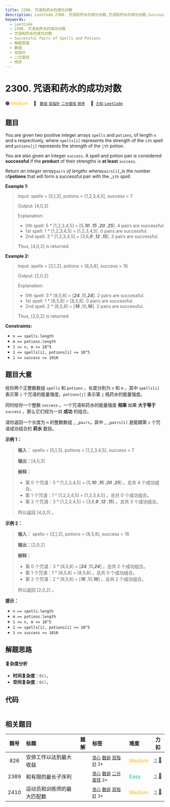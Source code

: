 ```yaml
---
title: 2300. 咒语和药水的成功对数
description: LeetCode,2300. 咒语和药水的成功对数,咒语和药水的成功对数,Successful Pairs of Spells and Potions,解题思路,数组,双指针,二分查找,排序
keywords:
  - LeetCode
  - 2300. 咒语和药水的成功对数
  - 咒语和药水的成功对数
  - Successful Pairs of Spells and Potions
  - 解题思路
  - 数组
  - 双指针
  - 二分查找
  - 排序
---
```


# 2300. 咒语和药水的成功对数

🟠 <font color=#ffb800>Medium</font>&emsp; 🔖&ensp; [`数组`](/tag/array.md) [`双指针`](/tag/two-pointers.md) [`二分查找`](/tag/binary-search.md) [`排序`](/tag/sorting.md)&emsp; 🔗&ensp;[`力扣`](https://leetcode.cn/problems/successful-pairs-of-spells-and-potions) [`LeetCode`](https://leetcode.com/problems/successful-pairs-of-spells-and-potions)

## 题目

You are given two positive integer arrays `spells` and `potions`, of length
`n` and `m` respectively, where `spells[i]` represents the strength of the
`ith` spell and `potions[j]` represents the strength of the `jth` potion.

You are also given an integer `success`. A spell and potion pair is considered
**successful** if the **product** of their strengths is **at least**
`success`.

Return _an integer array_`pairs` _of length_`n` _where_`pairs[i]`_is the
number of**potions** that will form a successful pair with the _`ith` _spell._



**Example 1:**

> Input: spells = [5,1,3], potions = [1,2,3,4,5], success = 7
> 
> Output: [4,0,3]
> 
> Explanation:
> - 0th spell: 5 * [1,2,3,4,5] = [5,_**10**_ ,_**15**_ ,_**20**_ ,_**25**_]. 4 pairs are successful.
> - 1st spell: 1 * [1,2,3,4,5] = [1,2,3,4,5]. 0 pairs are successful.
> - 2nd spell: 3 * [1,2,3,4,5] = [3,6,_**9**_ ,_**12**_ ,_**15**_]. 3 pairs are successful.
> 
> Thus, [4,0,3] is returned.

**Example 2:**

> Input: spells = [3,1,2], potions = [8,5,8], success = 16
> 
> Output: [2,0,2]
> 
> Explanation:
> - 0th spell: 3 * [8,5,8] = [_**24**_ ,15,_**24**_]. 2 pairs are successful.
> - 1st spell: 1 * [8,5,8] = [8,5,8]. 0 pairs are successful. 
> - 2nd spell: 2 * [8,5,8] = [**_16_** ,10,_**16**_]. 2 pairs are successful. 
> 
> Thus, [2,0,2] is returned.

**Constraints:**

  * `n == spells.length`
  * `m == potions.length`
  * `1 <= n, m <= 10^5`
  * `1 <= spells[i], potions[i] <= 10^5`
  * `1 <= success <= 1010`


## 题目大意

给你两个正整数数组 `spells` 和 `potions` ，长度分别为 `n` 和 `m` ，其中 `spells[i]` 表示第 `i`
个咒语的能量强度，`potions[j]` 表示第 `j` 瓶药水的能量强度。

同时给你一个整数 `success` 。一个咒语和药水的能量强度 **相乘** 如果 **大于等于**  `success` ，那么它们视为一对
**成功**  的组合。

请你返回一个长度为 `n` 的整数数组 _ _`pairs`，其中 _ _`pairs[i]` 是能跟第 `i` 个咒语成功组合的 **药水**  数目。



**示例 1：**

> 
> 
> 
> 
> 
> **输入：** spells = [5,1,3], potions = [1,2,3,4,5], success = 7
> 
> **输出：**[4,0,3]
> 
> **解释：**
> - 第 0 个咒语：5 * [1,2,3,4,5] = [5,_**10**_ ,_**15**_ ,_**20**_ ,_**25**_] 。总共 4 个成功组合。
> - 第 1 个咒语：1 * [1,2,3,4,5] = [1,2,3,4,5] 。总共 0 个成功组合。
> - 第 2 个咒语：3 * [1,2,3,4,5] = [3,6,_**9**_ ,_**12**_ ,_**15**_] 。总共 3 个成功组合。
> 
> 所以返回 [4,0,3] 。
> 
> 

**示例 2：**

> 
> 
> 
> 
> 
> **输入：** spells = [3,1,2], potions = [8,5,8], success = 16
> 
> **输出：**[2,0,2]
> 
> **解释：**
> - 第 0 个咒语：3 * [8,5,8] = [_**24**_ ,15,_**24**_] 。总共 2 个成功组合。
> - 第 1 个咒语：1 * [8,5,8] = [8,5,8] 。总共 0 个成功组合。
> - 第 2 个咒语：2 * [8,5,8] = [_**16**_ ,10,_**16**_] 。总共 2 个成功组合。
> 
> 所以返回 [2,0,2] 。
> 
> 



**提示：**

  * `n == spells.length`
  * `m == potions.length`
  * `1 <= n, m <= 10^5`
  * `1 <= spells[i], potions[i] <= 10^5`
  * `1 <= success <= 1010`


## 解题思路

#### 复杂度分析

- **时间复杂度**：`O()`，
- **空间复杂度**：`O()`，

## 代码

```javascript

```

## 相关题目

<!-- prettier-ignore -->
| 题号 | 标题 | 题解 | 标签 | 难度 | 力扣 |
| :------: | :------ | :------: | :------ | :------ | :------: |
| 826 | 安排工作以达到最大收益 |  |  [`贪心`](/tag/greedy.md) [`数组`](/tag/array.md) [`双指针`](/tag/two-pointers.md) `2+` | <font color=#ffb800>Medium</font> | [🀄️](https://leetcode.cn/problems/most-profit-assigning-work) [🔗](https://leetcode.com/problems/most-profit-assigning-work) |
| 2389 | 和有限的最长子序列 |  |  [`贪心`](/tag/greedy.md) [`数组`](/tag/array.md) [`二分查找`](/tag/binary-search.md) `2+` | <font color=#15bd66>Easy</font> | [🀄️](https://leetcode.cn/problems/longest-subsequence-with-limited-sum) [🔗](https://leetcode.com/problems/longest-subsequence-with-limited-sum) |
| 2410 | 运动员和训练师的最大匹配数 |  |  [`贪心`](/tag/greedy.md) [`数组`](/tag/array.md) [`双指针`](/tag/two-pointers.md) `1+` | <font color=#ffb800>Medium</font> | [🀄️](https://leetcode.cn/problems/maximum-matching-of-players-with-trainers) [🔗](https://leetcode.com/problems/maximum-matching-of-players-with-trainers) |